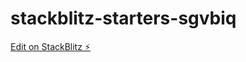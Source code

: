 # stackblitz-starters-sgvbiq

[Edit on StackBlitz ⚡️](https://stackblitz.com/edit/stackblitz-starters-sgvbiq)